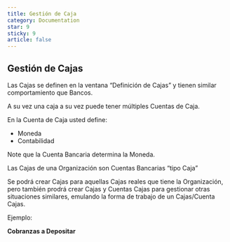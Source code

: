 ```yaml
---
title: Gestión de Caja
category: Documentation
star: 9
sticky: 9
article: false
---
```


## **Gestión de Cajas**

Las Cajas se definen en la ventana “Definición de Cajas” y tienen similar comportamiento que Bancos.

A su vez una caja a su vez puede tener múltiples Cuentas de Caja.

En la Cuenta de Caja usted define:

* Moneda
* Contabilidad

Note que la Cuenta Bancaria determina la Moneda.

Las Cajas de una Organización son Cuentas Bancarias “tipo Caja”

Se podrá crear Cajas para aquellas Cajas reales que tiene la Organización, pero también prodrá crear Cajas y Cuentas Cajas para gestionar otras situaciones similares, emulando la forma de trabajo de un Cajas/Cuenta Cajas.

Ejemplo:

**Cobranzas a Depositar**